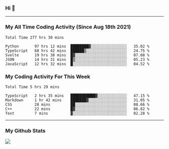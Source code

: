 ### Hi 🙂

---

### My All Time Coding Activity (Since Aug 18th 2021)
<!--START_SECTION:waka-all-->
```text
Total Time 277 hrs 30 mins

Python       97 hrs 12 mins  ████████▓░░░░░░░░░░░░░░░░   35.02 % 
TypeScript   68 hrs 42 mins  ██████▒░░░░░░░░░░░░░░░░░░   24.75 % 
Svelte       19 hrs 38 mins  █▓░░░░░░░░░░░░░░░░░░░░░░░   07.08 % 
JSON         14 hrs 31 mins  █▒░░░░░░░░░░░░░░░░░░░░░░░   05.23 % 
JavaScript   12 hrs 32 mins  █░░░░░░░░░░░░░░░░░░░░░░░░   04.52 % 
```
<!--END_SECTION:waka-all-->

### My Coding Activity For This Week
<!--START_SECTION:waka-week-->
```text
Total Time 5 hrs 29 mins

TypeScript   2 hrs 35 mins   ███████████▓░░░░░░░░░░░░░   47.15 % 
Markdown     1 hr 42 mins    ███████▓░░░░░░░░░░░░░░░░░   31.05 % 
CSS          28 mins         ██░░░░░░░░░░░░░░░░░░░░░░░   08.66 % 
C++          22 mins         █▓░░░░░░░░░░░░░░░░░░░░░░░   06.82 % 
Text         7 mins          ▓░░░░░░░░░░░░░░░░░░░░░░░░   02.28 % 
```
<!--END_SECTION:waka-week-->

---

### My Github Stats
[![](https://github-readme-stats.vercel.app/api?username=eroxl&count_private=true&show_icons=true&include_all_commits=true&theme=onedark)](https://github.com/Eroxl)
